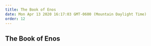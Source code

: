 ```yaml
---
title: The Book of Enos
date: Mon Apr 13 2020 16:17:03 GMT-0600 (Mountain Daylight Time)
order: 12
---
```


## The Book of Enos